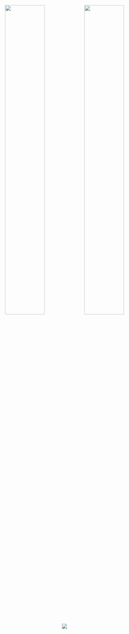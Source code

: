 <p align="center">
  <!-- Definimos essas linhas como picture para evitar que cliques acidentais levem o usuário para fora da nossa página -->
  <a href="#">
    <img height="50%" width="auto" src="https://github-readme-stats.vercel.app/api?username=shiroikenshi&show_icons=true&count_private=true&theme=dark&hide_border=true&hide=issues,contribs&bg_color=00000000"><img height="50%" width="auto" src="https://github-readme-stats.vercel.app/api/top-langs/?username=shiroikenshi&layout=compact&hide_border=true&theme=dark&bg_color=00000000&langs_count=6&hide_progress=true">
    <img src="https://github-readme-streak-stats.herokuapp.com?user=shiroikenshi&theme=dark&hide_border=true&background=FFFFFF00">
  </a>
</p>

<!-- Esconder
  <img height="50%" width="auto" src ="https://github-readme-stats.vercel.app/api/top-langs/?username=shiroikenshi&layout=compact&hide_border=true&theme=darcula&bg_color=00000000&langs_count=6&hide=jupyter%20notebook,tex,css,php&exclude_repo=Pacman-AI">
-->

<!-- <p align="center">
  <img align="left" src ="https://github-readme-stats.vercel.app/api/pin/?username=shiroikenshi&repo=ytdx">
  <img align="right" src ="https://github-readme-stats.vercel.app/api/pin/?username=shiroikenshi&repo=pixel-weather">
</p> -->
